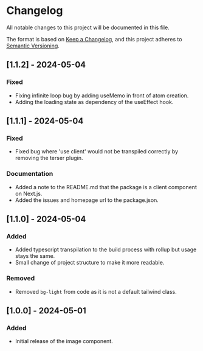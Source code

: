 # Changelog

All notable changes to this project will be documented in this file.

The format is based on [Keep a Changelog](https://keepachangelog.com/en/1.1.0/),
and this project adheres to [Semantic Versioning](https://semver.org/spec/v2.0.0.html).

## [1.1.2] - 2024-05-04

### Fixed

- Fixing infinite loop bug by adding useMemo in front of atom creation.
- Adding the loading state as dependency of the useEffect hook.

## [1.1.1] - 2024-05-04

### Fixed

- Fixed bug where 'use client' would not be transpiled correctly by removing the terser plugin.

### Documentation

- Added a note to the README.md that the package is a client component on Next.js.
- Added the issues and homepage url to the package.json.

## [1.1.0] - 2024-05-04

### Added

- Added typescript transpilation to the build process with rollup but usage stays the same.
- Small change of project structure to make it more readable.

### Removed

- Removed `bg-light` from code as it is not a default tailwind class.

## [1.0.0] - 2024-05-01

### Added

- Initial release of the image component.
